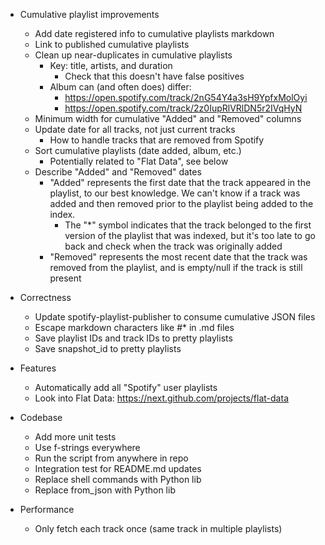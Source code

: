 - Cumulative playlist improvements
    - Add date registered info to cumulative playlists markdown
    - Link to published cumulative playlists
    - Clean up near-duplicates in cumulative playlists
        - Key: title, artists, and duration
            - Check that this doesn't have false positives
        - Album can (and often does) differ:
            - https://open.spotify.com/track/2nG54Y4a3sH9YpfxMolOyi
            - https://open.spotify.com/track/2z0IupRlVRlDN5r2IVqHyN
    - Minimum width for cumulative "Added" and "Removed" columns
    - Update date for all tracks, not just current tracks
        - How to handle tracks that are removed from Spotify
    - Sort cumulative playlists (date added, album, etc.)
        - Potentially related to "Flat Data", see below
    - Describe "Added" and "Removed" dates
        - "Added" represents the first date that the track appeared in the
          playlist, to our best knowledge. We can't know if a track was added
          and then removed prior to the playlist being added to the index.
            - The "*" symbol indicates that the track belonged to the first
              version of the playlist that was indexed, but it's too late to go
              back and check when the track was originally added
        - "Removed" represents the most recent date that the track was removed
          from the playlist, and is empty/null if the track is still present

- Correctness
    - Update spotify-playlist-publisher to consume cumulative JSON files
    - Escape markdown characters like #[]()\* in .md files
    - Save playlist IDs and track IDs to pretty playlists
    - Save snapshot_id to pretty playlists

- Features
    - Automatically add all "Spotify" user playlists
    - Look into Flat Data: https://next.github.com/projects/flat-data

- Codebase
    - Add more unit tests
    - Use f-strings everywhere
    - Run the script from anywhere in repo
    - Integration test for README.md updates
    - Replace shell commands with Python lib
    - Replace from_json with Python lib

- Performance
    - Only fetch each track once (same track in multiple playlists)
